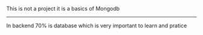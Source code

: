 This is not a project it is a basics of Mongodb

------------------------------------------------

In backend 70% is database which is very important to learn and pratice 
